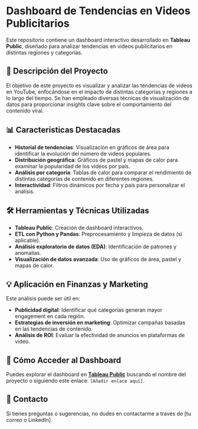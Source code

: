# Dashboard de Tendencias en Videos Publicitarios

Este repositorio contiene un dashboard interactivo desarrollado en **Tableau Public**, diseñado para analizar tendencias en videos publicitarios en distintas regiones y categorías.

## 📌 Descripción del Proyecto
El objetivo de este proyecto es visualizar y analizar las tendencias de videos en YouTube, enfocándose en el impacto de distintas categorías y regiones a lo largo del tiempo. Se han empleado diversas técnicas de visualización de datos para proporcionar insights clave sobre el comportamiento del contenido viral.

## 📊 Características Destacadas
- **Historial de tendencias**: Visualización en gráficos de área para identificar la evolución del número de videos populares.
- **Distribución geográfica**: Gráficos de pastel y mapas de calor para examinar la popularidad de los videos por país.
- **Análisis por categoría**: Tablas de calor para comparar el rendimiento de distintas categorías de contenido en diferentes regiones.
- **Interactividad**: Filtros dinámicos por fecha y país para personalizar el análisis.

## 🛠️ Herramientas y Técnicas Utilizadas
- **Tableau Public**: Creación de dashboard interactivos.
- **ETL con Python y Pandas**: Preprocesamiento y limpieza de datos (si aplicable).
- **Análisis exploratorio de datos (EDA)**: Identificación de patrones y anomalías.
- **Visualización de datos avanzada**: Uso de gráficos de área, pastel y mapas de calor.

## 💡 Aplicación en Finanzas y Marketing
Este análisis puede ser útil en:
- **Publicidad digital**: Identificar qué categorías generan mayor engagement en cada región.
- **Estrategias de inversión en marketing**: Optimizar campañas basadas en las tendencias de contenido.
- **Análisis de ROI**: Evaluar la efectividad de anuncios en plataformas de video.

## 🚀 Cómo Acceder al Dashboard
Puedes explorar el dashboard en **[Tableau Public](https://public.tableau.com/)** buscando el nombre del proyecto o siguiendo este enlace: `[Añadir enlace aquí]`.

## 📩 Contacto
Si tienes preguntas o sugerencias, no dudes en contactarme a través de [tu correo o LinkedIn].


